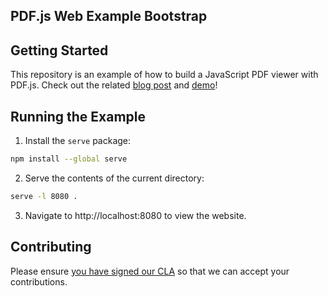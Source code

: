 ## PDF.js Web Example Bootstrap

## Getting Started

This repository is an example of how to build a JavaScript PDF viewer with PDF.js. Check out the related [blog post](https://pspdfkit.com/blog/2021/how-to-build-a-bootstrap5-pdf-viewer-with-pdfjs/) and [demo](https://pspdfkit-labs.github.io/pdfjs-web-example-bootstrap/#)!

## Running the Example

1. Install the `serve` package:

```bash
npm install --global serve
```

2. Serve the contents of the current directory:

```bash
serve -l 8080 .
```

3. Navigate to http://localhost:8080 to view the website.

## Contributing

Please ensure [you have signed our CLA](https://pspdfkit.com/guides/web/current/miscellaneous/contributing/) so that we can accept your contributions.
